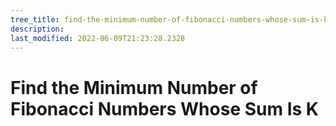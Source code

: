 ```yaml
---
tree_title: find-the-minimum-number-of-fibonacci-numbers-whose-sum-is-k
description: 
last_modified: 2022-06-09T21:23:28.2328
---
```


# Find the Minimum Number of Fibonacci Numbers Whose Sum Is K
